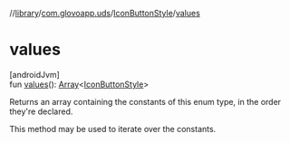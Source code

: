 //[library](../../../index.md)/[com.glovoapp.uds](../index.md)/[IconButtonStyle](index.md)/[values](values.md)

# values

[androidJvm]\
fun [values](values.md)(): [Array](https://kotlinlang.org/api/latest/jvm/stdlib/kotlin/-array/index.html)&lt;[IconButtonStyle](index.md)&gt;

Returns an array containing the constants of this enum type, in the order they're declared.

This method may be used to iterate over the constants.
